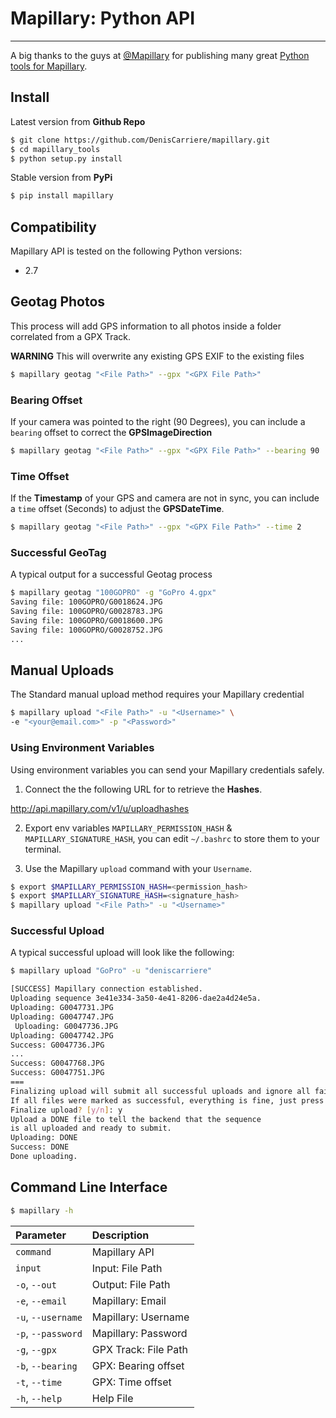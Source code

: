 # Mapillary: Python API

***

A big thanks to the guys at [@Mapillary] for publishing many great [Python tools for Mapillary].

## Install

Latest version from **Github Repo**

```bash
$ git clone https://github.com/DenisCarriere/mapillary.git
$ cd mapillary_tools
$ python setup.py install
```

Stable version from **PyPi**

```bash
$ pip install mapillary
```

## Compatibility

Mapillary API is tested on the following Python versions:

- 2.7

## Geotag Photos

This process will add GPS information to all photos inside a folder correlated from a GPX Track.

**WARNING** This will overwrite any existing GPS EXIF to the existing files 

```bash
$ mapillary geotag "<File Path>" --gpx "<GPX File Path>"
```

### Bearing Offset

If your camera was pointed to the right (90 Degrees), you can include a `bearing` offset to correct the **GPSImageDirection**

```bash
$ mapillary geotag "<File Path>" --gpx "<GPX File Path>" --bearing 90
```

### Time Offset

If the **Timestamp** of your GPS and camera are not in sync, you can include a `time` offset (Seconds) to adjust the **GPSDateTime**.

```bash
$ mapillary geotag "<File Path>" --gpx "<GPX File Path>" --time 2
```

### Successful GeoTag

A typical output for a successful Geotag process

```bash
$ mapillary geotag "100GOPRO" -g "GoPro 4.gpx"
Saving file: 100GOPRO/G0018624.JPG
Saving file: 100GOPRO/G0028783.JPG
Saving file: 100GOPRO/G0018600.JPG
Saving file: 100GOPRO/G0028752.JPG
...
```


## Manual Uploads

The Standard manual upload method requires your Mapillary credential

```bash
$ mapillary upload "<File Path>" -u "<Username>" \
-e "<your@email.com>" -p "<Password>"
```

### Using Environment Variables

Using environment variables you can send your Mapillary credentials safely.

1. Connect the the following URL for to retrieve the **Hashes**.

 http://api.mapillary.com/v1/u/uploadhashes

2. Export env variables `MAPILLARY_PERMISSION_HASH` & `MAPILLARY_SIGNATURE_HASH`, you can edit `~/.bashrc` to store them to your terminal.

3. Use the Mapillary `upload` command with your `Username`.

```bash
$ export $MAPILLARY_PERMISSION_HASH=<permission_hash>
$ export $MAPILLARY_SIGNATURE_HASH=<signature_hash>
$ mapillary upload "<File Path>" -u "<Username>"
```

### Successful Upload

A typical successful upload will look like the following:

```bash
$ mapillary upload "GoPro" -u "deniscarriere"

[SUCCESS] Mapillary connection established.
Uploading sequence 3e41e334-3a50-4e41-8206-dae2a4d24e5a.
Uploading: G0047731.JPG
Uploading: G0047747.JPG
 Uploading: G0047736.JPG
Uploading: G0047742.JPG
Success: G0047736.JPG
...
Success: G0047768.JPG
Success: G0047751.JPG
===
Finalizing upload will submit all successful uploads and ignore all failed.
If all files were marked as successful, everything is fine, just press 'y'.
Finalize upload? [y/n]: y
Upload a DONE file to tell the backend that the sequence 
is all uploaded and ready to submit.
Uploading: DONE
Success: DONE
Done uploading.
```

## Command Line Interface

```bash
$ mapillary -h
```

|    Parameter       |     Description      |
|:-------------------|:---------------------|
| `command`          | Mapillary API        |
| `input`            | Input: File Path     |
| `-o`, `--out`      | Output: File Path    |
| `-e`, `--email`    | Mapillary: Email     |
| `-u`, `--username` | Mapillary: Username  |
| `-p`, `--password` | Mapillary: Password  |
| `-g`, `--gpx`      | GPX Track: File Path |
| `-b`, `--bearing`  | GPX: Bearing offset  |
| `-t`, `--time`     | GPX: Time offset     |
| `-h`, `--help`     | Help File            |

[Python tools for Mapillary]: https://github.com/mapillary/mapillary_tools/tree/master/python
[@Mapillary]: https://twitter.com/mapillary